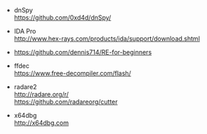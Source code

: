 * dnSpy  
https://github.com/0xd4d/dnSpy/  

* IDA Pro  
http://www.hex-rays.com/products/ida/support/download.shtml  

* https://github.com/dennis714/RE-for-beginners  

* ffdec  
https://www.free-decompiler.com/flash/  

* radare2    
http://radare.org/r/  
https://github.com/radareorg/cutter  

* x64dbg  
http://x64dbg.com  
